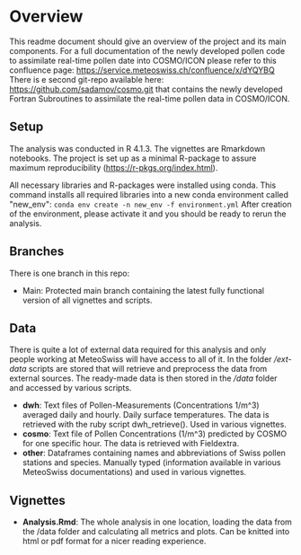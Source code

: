 # Overview

This readme document should give an overview of the project and its main components. For a full documentation of the newly developed pollen code to assimilate real-time pollen date into COSMO/ICON please refer to this confluence page: <https://service.meteoswiss.ch/confluence/x/dYQYBQ>
There is e second git-repo available here: <https://github.com/sadamov/cosmo.git> that contains the newly developed Fortran Subroutines to assimilate the real-time pollen data in COSMO/ICON.

## Setup

The analysis was conducted in R 4.1.3. The vignettes are Rmarkdown notebooks.
The project is set up as a minimal R-package to assure maximum reproducibility (<https://r-pkgs.org/index.html>). 

All necessary libraries and R-packages were installed using conda.
This command installs all required libraries into a new conda environment called "new_env": `conda env create -n new_env -f environment.yml`
After creation of the environment, please activate it and you should be ready to rerun the analysis.

## Branches

There is one branch in this repo:
- Main: Protected main branch containing the latest fully functional version of all vignettes and scripts.


## Data

There is quite a lot of external data required for this analysis and only people working at MeteoSwiss will have access to all of it.
In the folder */ext-data* scripts are stored that will retrieve and preprocess the data from external sources. The ready-made data is then stored in the */data* folder and accessed by various scripts.

- **dwh**: Text files of Pollen-Measurements (Concentrations 1/m^3) averaged daily and hourly. Daily surface temperatures. The data is retrieved with the ruby script dwh_retrieve(). Used in various vignettes.
- **cosmo**: Text file of Pollen Concentrations (1/m^3) predicted by COSMO for one specific hour. The data is retrieved with Fieldextra.
- **other**: Dataframes containing names and abbreviations of Swiss pollen stations and species. Manually typed (information available in various MeteoSwiss documentations) and used in various vignettes.
## Vignettes

- **Analysis.Rmd**: The whole analysis in one location, loading the data from the /data folder and calculating all metrics and plots. Can be knitted into html or pdf format for a nicer reading experience.
